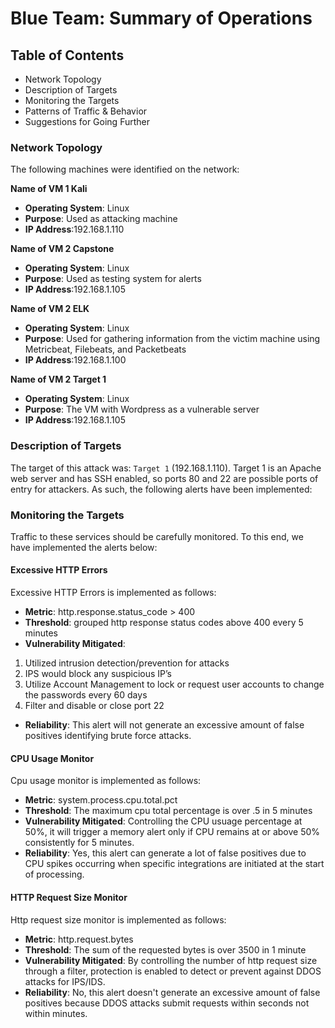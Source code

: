 # Blue Team: Summary of Operations
## Table of Contents
- Network Topology
- Description of Targets
- Monitoring the Targets
- Patterns of Traffic & Behavior
- Suggestions for Going Further

### Network Topology

The following machines were identified on the network:

**Name of VM 1 Kali**
- **Operating System**: Linux
- **Purpose**: Used as attacking machine
- **IP Address**:192.168.1.110

**Name of VM 2 Capstone**
- **Operating System**: Linux
- **Purpose**: Used as testing system for alerts
- **IP Address**:192.168.1.105

**Name of VM 2 ELK**
- **Operating System**: Linux
- **Purpose**: Used for gathering information from the victim machine using Metricbeat,
Filebeats, and Packetbeats
- **IP Address**:192.168.1.100

**Name of VM 2 Target 1**
- **Operating System**: Linux
- **Purpose**: The VM with Wordpress as a vulnerable server
- **IP Address**:192.168.1.105

### Description of Targets
The target of this attack was: `Target 1` (192.168.1.110).
Target 1 is an Apache web server and has SSH enabled, so ports 80 and 22 are possible ports
of entry for attackers. As such, the following alerts have been implemented:

### Monitoring the Targets
Traffic to these services should be carefully monitored. To this end, we have implemented the
alerts below:

#### Excessive HTTP Errors
Excessive HTTP Errors is implemented as follows:
- **Metric**: http.response.status_code > 400
- **Threshold**: grouped http response status codes above 400 every 5 minutes
- **Vulnerability Mitigated**: 
1. Utilized intrusion detection/prevention for attacks
2. IPS would block any suspicious IP’s
3. Utilize Account Management to lock or request user accounts to change the passwords every 60 days
4. Filter and disable or close port 22 

- **Reliability**: This alert will not generate an excessive amount of false positives identifying brute force attacks.

#### CPU Usage Monitor
Cpu usage monitor is implemented as follows:
- **Metric**: system.process.cpu.total.pct
- **Threshold**: The maximum cpu total percentage is over .5 in 5 minutes
- **Vulnerability Mitigated**:  Controlling the CPU usuage percentage at 50%, it will trigger a memory alert only if CPU remains at or above 50% consistently for 5 minutes. 
- **Reliability**: Yes, this alert can generate a lot of false positives due to CPU spikes occurring when specific integrations are initiated at the start of processing. 

#### HTTP Request Size Monitor
Http request size monitor is implemented as follows:
- **Metric**: http.request.bytes
- **Threshold**: The sum of the requested bytes is over 3500 in 1 minute
- **Vulnerability Mitigated**: By controlling the number of http request size through a filter, protection is enabled to detect or prevent against DDOS attacks for IPS/IDS. 
- **Reliability**: No, this alert doesn't generate an excessive amount of false positives because DDOS attacks submit requests within seconds not within minutes. 
